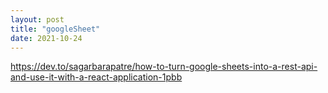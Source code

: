 ```yaml
---
layout: post
title: "googleSheet"
date: 2021-10-24
---
```

https://dev.to/sagarbarapatre/how-to-turn-google-sheets-into-a-rest-api-and-use-it-with-a-react-application-1pbb
